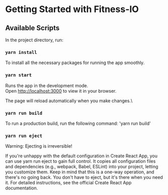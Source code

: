# Getting Started with Fitness-IO

## Available Scripts

In the project directory, run:

### `yarn install`
To install all the necessary packages for running the app smoothly.

### `yarn start`

Runs the app in the development mode.\
Open [http://localhost:3000](http://localhost:3000) to view it in your browser.

The page will reload automatically when you make changes.\


### `yarn run build`

To run a production build, run the following command: 'yarn run build'

### `yarn run eject`
Warning: Ejecting is irreversible!

If you're unhappy with the default configuration in Create React App, you can use yarn run eject to gain full control. It copies all configuration files and dependencies (e.g., webpack, Babel, ESLint) into your project, letting you customize them. Keep in mind that this is a one-way operation, and there's no going back. You don't have to eject, but it's there when you need it. For detailed instructions, see the official Create React App documentation.

